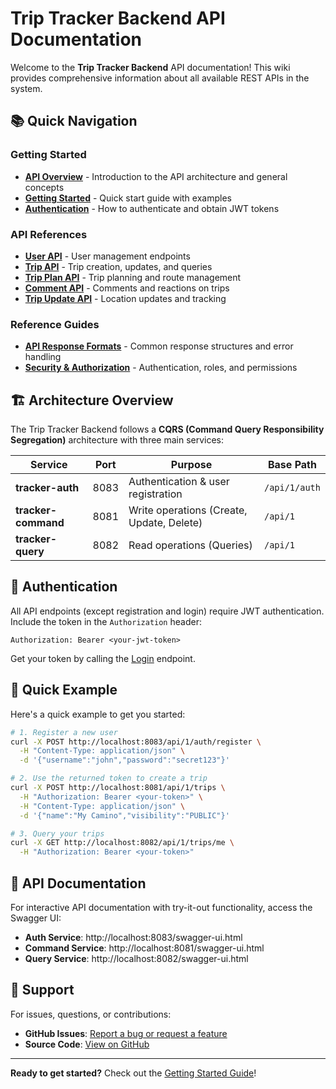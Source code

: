 # Trip Tracker Backend API Documentation

Welcome to the **Trip Tracker Backend** API documentation! This wiki provides comprehensive information about all available REST APIs in the system.

## 📚 Quick Navigation

### Getting Started
- **[API Overview](API-Overview)** - Introduction to the API architecture and general concepts
- **[Getting Started](Getting-Started-with-APIs)** - Quick start guide with examples
- **[Authentication](Authentication-API)** - How to authenticate and obtain JWT tokens

### API References
- **[User API](User-API)** - User management endpoints
- **[Trip API](Trip-API)** - Trip creation, updates, and queries
- **[Trip Plan API](Trip-Plan-API)** - Trip planning and route management
- **[Comment API](Comment-API)** - Comments and reactions on trips
- **[Trip Update API](Trip-Update-API)** - Location updates and tracking

### Reference Guides
- **[API Response Formats](API-Response-Formats)** - Common response structures and error handling
- **[Security & Authorization](Security-and-Authorization)** - Authentication, roles, and permissions

## 🏗️ Architecture Overview

The Trip Tracker Backend follows a **CQRS (Command Query Responsibility Segregation)** architecture with three main services:

| Service | Port | Purpose | Base Path |
|---------|------|---------|-----------|
| **tracker-auth** | 8083 | Authentication & user registration | `/api/1/auth` |
| **tracker-command** | 8081 | Write operations (Create, Update, Delete) | `/api/1` |
| **tracker-query** | 8082 | Read operations (Queries) | `/api/1` |

## 🔐 Authentication

All API endpoints (except registration and login) require JWT authentication. Include the token in the `Authorization` header:

```
Authorization: Bearer <your-jwt-token>
```

Get your token by calling the [Login](Authentication-API#login) endpoint.

## 🚀 Quick Example

Here's a quick example to get you started:

```bash
# 1. Register a new user
curl -X POST http://localhost:8083/api/1/auth/register \
  -H "Content-Type: application/json" \
  -d '{"username":"john","password":"secret123"}'

# 2. Use the returned token to create a trip
curl -X POST http://localhost:8081/api/1/trips \
  -H "Authorization: Bearer <your-token>" \
  -H "Content-Type: application/json" \
  -d '{"name":"My Camino","visibility":"PUBLIC"}'

# 3. Query your trips
curl -X GET http://localhost:8082/api/1/trips/me \
  -H "Authorization: Bearer <your-token>"
```

## 📖 API Documentation

For interactive API documentation with try-it-out functionality, access the Swagger UI:

- **Auth Service**: http://localhost:8083/swagger-ui.html
- **Command Service**: http://localhost:8081/swagger-ui.html
- **Query Service**: http://localhost:8082/swagger-ui.html

## 🤝 Support

For issues, questions, or contributions:
- **GitHub Issues**: [Report a bug or request a feature](https://github.com/tomassirio/tracker-backend/issues)
- **Source Code**: [View on GitHub](https://github.com/tomassirio/tracker-backend)

---

**Ready to get started?** Check out the [Getting Started Guide](Getting-Started-with-APIs)!
